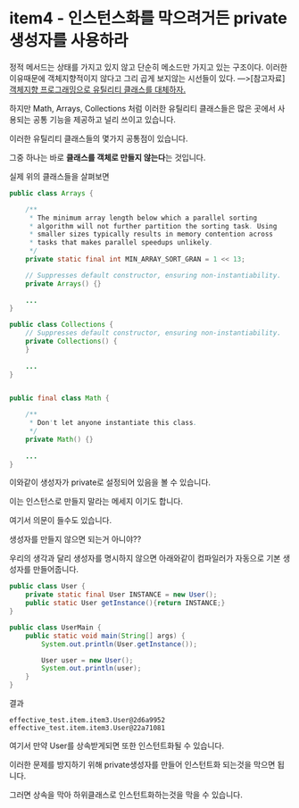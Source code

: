 # item4 - 인스턴스화를 막으려거든 private 생성자를 사용하라



정적 메서드는 상태를 가지고 있지 않고 단순히 메소드만 가지고 있는 구조이다. 이러한 이유때문에 객체지향적이지 않다고 그리 곱게 보지않는 시선들이 있다.  —>[참고자료] [객체지향 프로그래밍으로 유틸리티 클래스를 대체하자.](http://www.mimul.com/pebble/default/2016/01/06/1452060559741.html)

하지만 Math, Arrays, Collections 처럼 이러한 유틸리티 클래스들은 많은 곳에서 사용되는 공통 기능을 제공하고 널리 쓰이고 있습니다.

이러한 유틸리티 클래스들의 몇가지 공통점이 있습니다.

그중 하나는 바로 **클래스를 객체로 만들지 않는다**는 것입니다.

실제 위의 클래스들을 살펴보면

```java
public class Arrays {

    /**
     * The minimum array length below which a parallel sorting
     * algorithm will not further partition the sorting task. Using
     * smaller sizes typically results in memory contention across
     * tasks that makes parallel speedups unlikely.
     */
    private static final int MIN_ARRAY_SORT_GRAN = 1 << 13;

    // Suppresses default constructor, ensuring non-instantiability.
    private Arrays() {}
    
    ...
}

public class Collections {
    // Suppresses default constructor, ensuring non-instantiability.
    private Collections() {
    }
    
    ...
}


public final class Math {

    /**
     * Don't let anyone instantiate this class.
     */
    private Math() {}
    
    ...
}
```

이와같이 생성자가 private로 설정되어 있음을 볼 수 있습니다.

이는 인스턴스로 만들지 말라는 메세지 이기도 합니다.

여기서 의문이 들수도 있습니다.

생성자를 만들지 않으면 되는거 아니야??

우리의 생각과 달리 생성자를 명시하지 않으면 아래와같이 컴파일러가 자동으로 기본 생성자를 만들어줍니다.

```java
public class User {
    private static final User INSTANCE = new User();
    public static User getInstance(){return INSTANCE;}
}

public class UserMain {
    public static void main(String[] args) {
        System.out.println(User.getInstance());

        User user = new User();
        System.out.println(user);
    }
}
```

결과

```
effective_test.item.item3.User@2d6a9952
effective_test.item.item3.User@22a71081
```



여기서 만약 User를 상속받게되면 또한 인스턴트화될 수 있습니다.

이러한 문제를 방지하기 위해 private생성자를 만들어 인스턴트화 되는것을 막으면 됩니다.

그러면 상속을 막아 하위클래스로 인스턴트화하는것을 막을 수 있습니다.